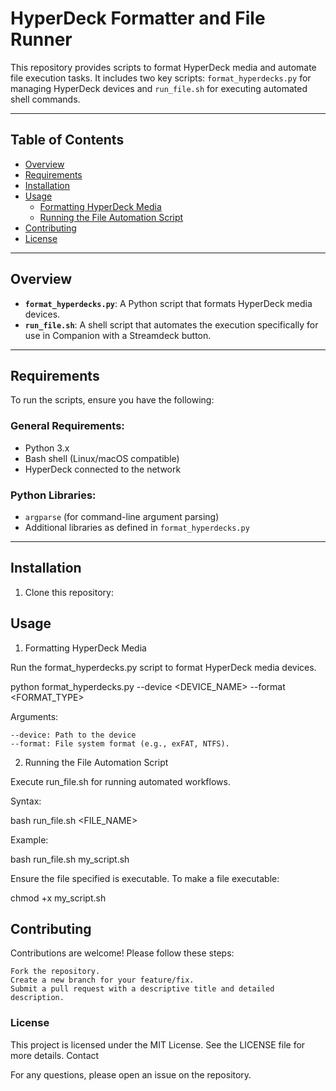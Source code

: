 # HyperDeck Formatter and File Runner

This repository provides scripts to format HyperDeck media and automate file execution tasks. It includes two key scripts: `format_hyperdecks.py` for managing HyperDeck devices and `run_file.sh` for executing automated shell commands.

---

## Table of Contents

- [Overview](#overview)
- [Requirements](#requirements)
- [Installation](#installation)
- [Usage](#usage)
  - [Formatting HyperDeck Media](#formatting-hyperdeck-media)
  - [Running the File Automation Script](#running-the-file-automation-script)
- [Contributing](#contributing)
- [License](#license)

---

## Overview

- **`format_hyperdecks.py`**: A Python script that formats HyperDeck media devices.
- **`run_file.sh`**: A shell script that automates the execution specifically for use in Companion with a Streamdeck button.

---

## Requirements

To run the scripts, ensure you have the following:

### General Requirements:
- Python 3.x
- Bash shell (Linux/macOS compatible)
- HyperDeck connected to the network

### Python Libraries:
- `argparse` (for command-line argument parsing)
- Additional libraries as defined in `format_hyperdecks.py`

---

## Installation

1. Clone this repository:
   
## Usage
1. Formatting HyperDeck Media

Run the format_hyperdecks.py script to format HyperDeck media devices.

python format_hyperdecks.py --device <DEVICE_NAME> --format <FORMAT_TYPE>

Arguments:

    --device: Path to the device
    --format: File system format (e.g., exFAT, NTFS).

2. Running the File Automation Script

Execute run_file.sh for running automated workflows.

Syntax:

bash run_file.sh <FILE_NAME>

Example:

bash run_file.sh my_script.sh

Ensure the file specified is executable. To make a file executable:

chmod +x my_script.sh



## Contributing

Contributions are welcome! Please follow these steps:

    Fork the repository.
    Create a new branch for your feature/fix.
    Submit a pull request with a descriptive title and detailed description.

### License

This project is licensed under the MIT License. See the LICENSE file for more details.
Contact

For any questions, please open an issue on the repository.

